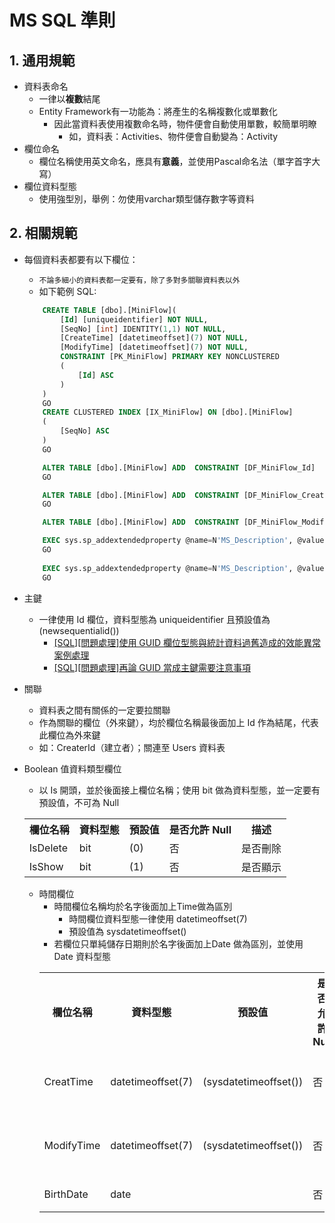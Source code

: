 # MS SQL 準則

## 1. 通用規範
- 資料表命名
    - 一律以**複數**結尾
    - Entity Framework有一功能為：將產生的名稱複數化或單數化
      - 因此當資料表使用複數命名時，物件便會自動使用單數，較簡單明瞭
        - 如，資料表：Activities、物件便會自動變為：Activity
- 欄位命名
	- 欄位名稱使用英文命名，應具有**意義**，並使用Pascal命名法（單字首字大寫）
- 欄位資料型態
	- 使用強型別，舉例：勿使用varchar類型儲存數字等資料

## 2. 相關規範
- 每個資料表都要有以下欄位：
    - `不論多細小的資料表都一定要有，除了多對多關聯資料表以外`
    - 如下範例 SQL: 
    ``` sql
        CREATE TABLE [dbo].[MiniFlow](
            [Id] [uniqueidentifier] NOT NULL,
            [SeqNo] [int] IDENTITY(1,1) NOT NULL,
            [CreateTime] [datetimeoffset](7) NOT NULL,
            [ModifyTime] [datetimeoffset](7) NOT NULL,
            CONSTRAINT [PK_MiniFlow] PRIMARY KEY NONCLUSTERED
            (
                [Id] ASC
            )
        )
        GO
        CREATE CLUSTERED INDEX [IX_MiniFlow] ON [dbo].[MiniFlow]
        (
            [SeqNo] ASC
        )
        GO

        ALTER TABLE [dbo].[MiniFlow] ADD  CONSTRAINT [DF_MiniFlow_Id]  DEFAULT (newsequentialid()) FOR [Id]
        GO

        ALTER TABLE [dbo].[MiniFlow] ADD  CONSTRAINT [DF_MiniFlow_CreateTime]  DEFAULT (sysdatetimeoffset()) FOR [CreateTime]
        GO

        ALTER TABLE [dbo].[MiniFlow] ADD  CONSTRAINT [DF_MiniFlow_ModifyTime]  DEFAULT (sysdatetimeoffset()) FOR [ModifyTime]

        EXEC sys.sp_addextendedproperty @name=N'MS_Description', @value=N'建立時間' , @level0type=N'SCHEMA',@level0name=N'dbo', @level1type=N'TABLE',@level1name=N'MiniFlow', @level2type=N'COLUMN',@level2name=N'CreateTime'
        GO
                                    
        EXEC sys.sp_addextendedproperty @name=N'MS_Description', @value=N'修改時間' , @level0type=N'SCHEMA',@level0name=N'dbo', @level1type=N'TABLE',@level1name=N'MiniFlow', @level2type=N'COLUMN',@level2name=N'ModifyTime'
        GO  
    ```

- 主鍵
    - 一律使用 Id 欄位，資料型態為 uniqueidentifier 且預設值為 (newsequentialid())
      - [[SQL][問題處理]使用 GUID 欄位型態與統計資料過舊造成的效能異常案例處理](https://dotblogs.com.tw/jamesfu/2016/01/18/guid_1)
      - [[SQL][問題處理]再論 GUID 當成主鍵需要注意事項](https://dotblogs.com.tw/jamesfu/2016/01/20/guid_2#disqus_thread)

- 關聯
    - 資料表之間有關係的一定要拉關聯
    - 作為關聯的欄位（外來鍵），均於欄位名稱最後面加上 Id 作為結尾，代表此欄位為外來鍵
    - 如：CreaterId（建立者）；關連至 Users 資料表
    
- Boolean 值資料類型欄位
    - 以 Is 開頭，並於後面接上欄位名稱；使用 bit 做為資料型態，並一定要有預設值，不可為 Null
    <table>
    <tr>
        <th>欄位名稱</th>
        <th>資料型態</th>
        <th>預設值</th>
        <th>是否允許 Null</th>
        <th>描述</th>
    </tr>
    <tr>
        <td>IsDelete</td>
        <td>bit</td>
        <td>(0)</td>
        <td>否</td>
        <td>是否刪除</td>
    </tr>
    <tr>
        <td>IsShow</td>
        <td>bit</td>
        <td>(1)</td>
        <td>否</td>
        <td>是否顯示</td>
    </tr>
</table>

- 時間欄位
    - 時間欄位名稱均於名字後面加上Time做為區別
        - 時間欄位資料型態一律使用 datetimeoffset(7)
        - 預設值為 sysdatetimeoffset()
    - 若欄位只單純儲存日期則於名字後面加上Date 做為區別，並使用 Date 資料型態
    <table>
    <tr>
        <th>欄位名稱</th>
        <th>資料型態</th>
        <th>預設值</th>
        <th>是否允許 Null</th>
        <th>描述</th>
    </tr>
    <tr>
        <td>CreatTime</td>
        <td>datetimeoffset(7)</td>
        <td>(sysdatetimeoffset())</td>
        <td>否</td>
        <td>建立時間</td>
    </tr>
    <tr>
        <td>ModifyTime</td>
        <td>datetimeoffset(7)</td>
        <td>(sysdatetimeoffset())</td>
        <td>否</td>
        <td>修改時間</td>
    </tr>
    <tr>
        <td>BirthDate</td>
        <td>date</td>
        <td></td>
        <td>否</td>
        <td>生日</td>
    </tr>
</table>